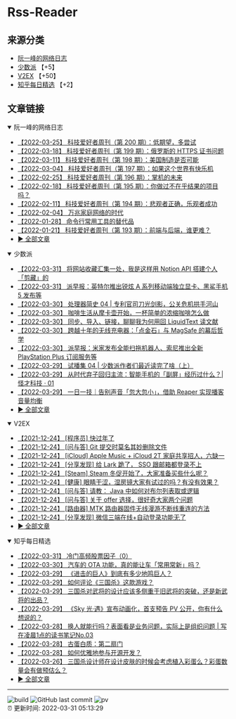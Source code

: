 # Rss-Reader

## 来源分类

* [阮一峰的网络日志](#阮一峰的网络日志)
* [少数派](#少数派) 【+5】
* [V2EX](#V2EX) 【+50】
* [知乎每日精选](#知乎每日精选) 【+2】

## 文章链接

<details open>
    <summary id="阮一峰的网络日志">
     阮一峰的网络日志
    </summary>


* [【2022-03-25】 科技爱好者周刊（第 200 期）：低期望，多尝试](http://www.ruanyifeng.com/blog/2022/03/weekly-issue-200.html)
* [【2022-03-18】 科技爱好者周刊（第 199 期）：俄罗斯的 HTTPS 证书问题](http://www.ruanyifeng.com/blog/2022/03/weekly-issue-199.html)
* [【2022-03-11】 科技爱好者周刊（第 198 期）：美国制造是否可能](http://www.ruanyifeng.com/blog/2022/03/weekly-issue-198.html)
* [【2022-03-04】 科技爱好者周刊（第 197 期）：如果这个世界有快乐机](http://www.ruanyifeng.com/blog/2022/03/weekly-issue-197.html)
* [【2022-02-25】 科技爱好者周刊（第 196 期）：掌机的未来](http://www.ruanyifeng.com/blog/2022/02/weekly-issue-196.html)
* [【2022-02-18】 科技爱好者周刊（第 195 期）：你做过不在乎结果的项目吗？](http://www.ruanyifeng.com/blog/2022/02/weekly-issue-195.html)
* [【2022-02-11】 科技爱好者周刊（第 194 期）：悲观者正确，乐观者成功](http://www.ruanyifeng.com/blog/2022/02/weekly-issue-194.html)
* [【2022-02-04】 万兆家庭网络的时代](http://www.ruanyifeng.com/blog/2022/02/10g-ethernet.html)
* [【2022-01-28】 命令行常用工具的替代品](http://www.ruanyifeng.com/blog/2022/01/cli-alternative-tools.html)
* [【2022-01-21】 科技爱好者周刊（第 193 期）：前端与后端，谁更难？](http://www.ruanyifeng.com/blog/2022/01/weekly-issue-193.html)
* [:arrow_forward: 全部文章](data/阮一峰的网络日志.md)
</details>

<details open>
    <summary id="少数派">
     少数派
    </summary>


* [【2022-03-31】 将网站收藏汇集一处，我是这样用 Notion API 搭建个人「剪藏」的](https://sspai.com/post/72090)
* [【2022-03-31】 派早报：英特尔推出锐炫 A 系列移动端独立显卡、黑鲨手机 5 发布等](https://sspai.com/post/72394)
* [【2022-03-30】 处理器简史 04 | 专利官司刀光剑影，公关危机拱手河山](https://sspai.com/prime/story/sv-anecdotes-04)
* [【2022-03-30】 咖啡生活从摩卡壶开始，一杯简单的浓缩咖啡怎么做](https://sspai.com/post/71794)
* [【2022-03-30】 同步、导入、链接，聊聊我为何用回 LiquidText 读文献](https://sspai.com/post/72033)
* [【2022-03-30】 跨越十年的无线充电器：「点金石」与 MagSafe 的幕后哲学](https://sspai.com/post/72370)
* [【2022-03-30】 派早报：米家发布全能扫拖机器人、索尼推出全新 PlayStation Plus 订阅服务等](https://sspai.com/post/72369)
* [【2022-03-29】 试播集 04 | 少数派作者们最近读完了啥（上）](https://sspai.com/post/72335)
* [【2022-03-29】 从时代弃子回归主流：智能手机的「副屏」经历过什么？| 怪才科技 · 01](https://sspai.com/post/72206)
* [【2022-03-29】 一日一技｜告别声音「忽大忽小」，借助 Reaper 实现播客音量均衡](https://sspai.com/post/72348)
* [:arrow_forward: 全部文章](data/少数派.md)
</details>

<details open>
    <summary id="V2EX">
     V2EX
    </summary>


* [【2021-12-24】 [程序员] 快过年了](https://www.v2ex.com/t/824201)
* [【2021-12-24】 [问与答] Git 提交时莫名其妙删除文件](https://www.v2ex.com/t/824200)
* [【2021-12-24】 [iCloud] Apple Music + iCloud 2T 家庭共享招人，六缺一](https://www.v2ex.com/t/824199)
* [【2021-12-24】 [分享发现] 给 Lark 跪了， SSO 跟邮箱都登录不上](https://www.v2ex.com/t/824198)
* [【2021-12-24】 [Steam] Steam 冬促开始了，大家准备买些什么呢？](https://www.v2ex.com/t/824197)
* [【2021-12-24】 [健康] 眼睛干涩，湿房镜大家有试过的吗？有没有效果？](https://www.v2ex.com/t/824196)
* [【2021-12-24】 [问与答] 请教： Java 中如何对布尔列表取或逻辑](https://www.v2ex.com/t/824194)
* [【2021-12-24】 [问与答] 关于 offer 选择，很好奇大家两个问题](https://www.v2ex.com/t/824192)
* [【2021-12-24】 [路由器] MTK 路由器固件无线漫游不断线重连的方法](https://www.v2ex.com/t/824191)
* [【2021-12-24】 [分享发现] 微信三端在线+自动登录功能无了](https://www.v2ex.com/t/824190)
* [:arrow_forward: 全部文章](data/V2EX.md)
</details>

<details open>
    <summary id="知乎每日精选">
     知乎每日精选
    </summary>


* [【2022-03-31】 冷门高频股票因子（0）](http://zhuanlan.zhihu.com/p/490402735?utm_campaign=rss&utm_medium=rss&utm_source=rss&utm_content=title)
* [【2022-03-30】 汽车的 OTA 功能，真的能让车「常用常新」吗？](http://www.zhihu.com/question/473989542/answer/2413445609?utm_campaign=rss&utm_medium=rss&utm_source=rss&utm_content=title)
* [【2022-03-29】 《进击的巨人》到底有多少地鸣巨人？](http://www.zhihu.com/question/524277410/answer/2413636802?utm_campaign=rss&utm_medium=rss&utm_source=rss&utm_content=title)
* [【2022-03-29】 如何评论《三国杀》这款游戏？](http://www.zhihu.com/question/284031072/answer/2413504350?utm_campaign=rss&utm_medium=rss&utm_source=rss&utm_content=title)
* [【2022-03-29】 三国杀对武将的设计应该多侧重于旧武将的突破，还是新武将的出品？](http://www.zhihu.com/question/522725234/answer/2411996108?utm_campaign=rss&utm_medium=rss&utm_source=rss&utm_content=title)
* [【2022-03-29】 《Sky 光·遇》宣布动画化，首支预告 PV 公开，你有什么想说的？](http://www.zhihu.com/question/524567704/answer/2412233925?utm_campaign=rss&utm_medium=rss&utm_source=rss&utm_content=title)
* [【2022-03-28】 换人就能行吗？表面看是业务问题，实际上是组织问题 | 写在凌晨1点的读书笔记No.03](http://zhuanlan.zhihu.com/p/489137798?utm_campaign=rss&utm_medium=rss&utm_source=rss&utm_content=title)
* [【2022-03-28】 古蛋白质：第二扇门](http://zhuanlan.zhihu.com/p/488205762?utm_campaign=rss&utm_medium=rss&utm_source=rss&utm_content=title)
* [【2022-03-28】 如何优雅地参与开源开发？](http://zhuanlan.zhihu.com/p/204492805?utm_campaign=rss&utm_medium=rss&utm_source=rss&utm_content=title)
* [【2022-03-26】 三国杀设计师在设计皮肤的时候会考虑植入彩蛋么？彩蛋数量会有做预估么？](http://www.zhihu.com/question/523235885/answer/2407987325?utm_campaign=rss&utm_medium=rss&utm_source=rss&utm_content=title)
* [:arrow_forward: 全部文章](data/知乎每日精选.md)
</details>


---

![build](https://github.com/LikaiLee/rss-reader/workflows/rss%20reader/badge.svg)
![GitHub last commit](https://img.shields.io/github/last-commit/likailee/rss-reader)
![pv](https://pageview.vercel.app/?github_user=likailee) <br>
:alarm_clock: 更新时间: 2022-03-31 05:13:29